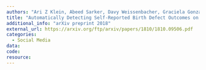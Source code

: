 ```yaml
---
authors: "Ari Z Klein, Abeed Sarker, Davy Weissenbacher, Graciela Gonzalez-Hernandez"
title: "Automatically Detecting Self-Reported Birth Defect Outcomes on Twitter for Large-scale Epidemiological Research."
additional_info: "arXiv preprint 2018"
external_url: https://arxiv.org/ftp/arxiv/papers/1810/1810.09506.pdf
categories:
  - Social Media
data: 
code:
resource:
---
```

